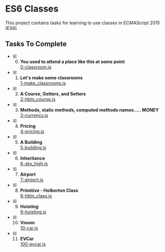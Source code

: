 # ES6 Classes

This project contains tasks for learning to use classes in ECMAScript 2015 (ES6).

## Tasks To Complete

+ [x] 0. **You used to attend a place like this at some point**<br/>[0-classroom.js](0-classroom.js) 

+ [x] 1. **Let's make some classrooms**<br/>[1-make_classrooms.js](1-make_classrooms.js) 

+ [x] 2. **A Course, Getters, and Setters**<br/>[2-hbtn_course.js](2-hbtn_course.js) 

+ [x] 3. **Methods, static methods, computed methods names..... MONEY**<br/>[3-currency.js](3-currency.js) 

+ [x] 4. **Pricing**<br/>[4-pricing.js](4-pricing.js) 

+ [x] 5. **A Building**<br/>[5-building.js](5-building.js) 

+ [x] 6. **Inheritance**<br/>[6-sky_high.js](6-sky_high.js) 

+ [x] 7. **Airport**<br/>[7-airport.js](7-airport.js) 

+ [x] 8. **Primitive - Holberton Class**<br/>[8-hbtn_class.js](8-hbtn_class.js) 

+ [x] 9. **Hoisting**<br/>[9-hoisting.js](9-hoisting.js) 

+ [x] 10. **Vroom**<br/>[10-car.js](10-car.js) 

+ [x] 11. **EVCar**<br/>[100-evcar.js](100-evcar.js) 